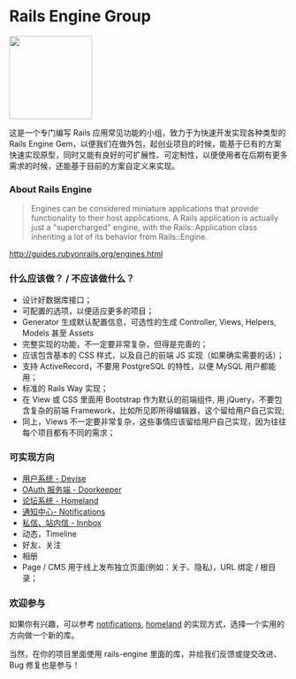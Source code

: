 # Rails Engine Group

<img src="https://avatars3.githubusercontent.com/u/18108597" width="150" />

这是一个专门编写 Rails 应用常见功能的小组，致力于为快速开发实现各种类型的 Rails Engine Gem，以便我们在做外包，起创业项目的时候，能基于已有的方案快速实现原型，同时又能有良好的可扩展性、可定制性，以便使用者在后期有更多需求的时候，还能基于目前的方案自定义来实现。

### About Rails Engine

> Engines can be considered miniature applications that provide functionality to their host applications. A Rails application is actually just a "supercharged" engine, with the Rails::Application class inheriting a lot of its behavior from Rails::Engine.

http://guides.rubyonrails.org/engines.html


### 什么应该做？ / 不应该做什么？

- 设计好数据库接口；
- 可配置的选项，以便适应更多的项目；
- Generator 生成默认配置信息，可选性的生成 Controller, Views, Helpers, Models 甚至 Assets
- 完整实现的功能，不一定要非常复杂，但得是完善的；
- 应该包含基本的 CSS 样式，以及自己的前端 JS 实现（如果确实需要的话）；
- 支持 ActiveRecord，不要用 PostgreSQL 的特性，以便 MySQL 用户都能用；
- 标准的 Rails Way 实现；
- 在 View 或 CSS 里面用 Bootstrap 作为默认的前端组件, 用 jQuery，不要包含复杂的前端 Framework，比如所见即所得编辑器，这个留给用户自己实现;
- 同上，Views 不一定要非常复杂，这些事情应该留给用户自己实现，因为往往每个项目都有不同的需求；

### 可实现方向

- [用户系统 - Devise](https://github.com/plataformatec/devise)
- [OAuth 服务端 - Doorkeeper](https://github.com/doorkeeper-gem/doorkeeper)
- [论坛系统 - Homeland](https://github.com/rails-engine/homeland)
- [通知中心- Notifications](https://github.com/rails-engine/notifications)
- [私信、站内信 - Innbox](https://github.com/rails-engine/innbox)
- 动态，Timeline
- 好友、关注
- 相册
- Page / CMS 用于线上发布独立页面(例如：关于、隐私)，URL 绑定 / 根目录；

### 欢迎参与

如果你有兴趣，可以参考 [notifications](https://github.com/rails-engine/notifications), [homeland](https://github.com/rails-engine/homeland) 的实现方式，选择一个实用的方向做一个新的库。

当然，在你的项目里面使用 rails-engine 里面的库，并给我们反馈或提交改进、Bug 修复也是参与！
